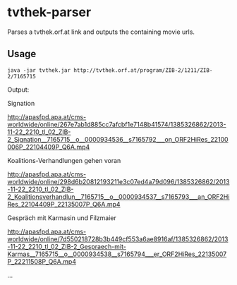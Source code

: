 tvthek-parser
======
Parses a tvthek.orf.at link and outputs the containing movie urls.

Usage
-----

```
java -jar tvthek.jar http://tvthek.orf.at/program/ZIB-2/1211/ZIB-2/7165715
```

Output:

Signation

http://apasfpd.apa.at/cms-worldwide/online/267e7ab1d885cc7afcbf1e7148b41574/1385326862/2013-11-22_2210_tl_02_ZIB-2_Signation__7165715__o__0000934536__s7165792___on_ORF2HiRes_22100006P_22104409P_Q6A.mp4

Koalitions-Verhandlungen gehen voran

http://apasfpd.apa.at/cms-worldwide/online/298d6b20812193211e3c07ed4a79d096/1385326862/2013-11-22_2210_tl_02_ZIB-2_Koalitionsverhandlun__7165715__o__0000934537__s7165793___an_ORF2HiRes_22104409P_22135007P_Q6A.mp4

Gespräch mit Karmasin und Filzmaier

http://apasfpd.apa.at/cms-worldwide/online/7d550218728b3b449cf553a6ae8916af/1385326862/2013-11-22_2210_tl_02_ZIB-2_Gespraech-mit-Karmas__7165715__o__0000934538__s7165794___er_ORF2HiRes_22135007P_22211508P_Q6A.mp4


...
